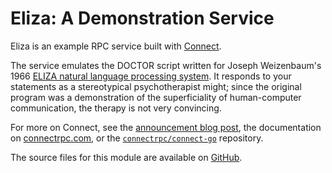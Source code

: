 # Eliza: A Demonstration Service

Eliza is an example RPC service built with [Connect][connect].

The service emulates the DOCTOR script written for Joseph Weizenbaum's 1966
[ELIZA natural language processing system][eliza]. It responds to your
statements as a stereotypical psychotherapist might; since the original program
was a demonstration of the superficiality of human-computer communication, the
therapy is not very convincing.

For more on Connect, see the [announcement blog post][blog], the documentation
on [connectrpc.com][docs], or the [`connectrpc/connect-go`][connect] repository.

The source files for this module are available on [GitHub][proto].

[blog]: https://buf.build/blog/connect-a-better-grpc
[connect]: https://github.com/connectrpc/connect-go
[docs]: https://connectrpc.com
[proto]: https://github.com/connectrpc/examples-go/tree/main/proto
[eliza]: https://en.wikipedia.org/wiki/ELIZA
